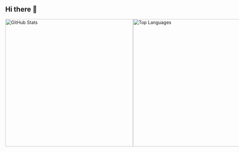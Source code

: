 ## Hi there 👋

<div style="display: flex; justify-content: space-between;">
  <img src="https://github-readme-stats.vercel.app/api?username=chungSungMin&show_icons=true&theme=radical" alt="GitHub Stats" width="400" />
  <img src="https://github-readme-stats.vercel.app/api/top-langs/?username=chungSungMin&layout=compact" alt="Top Languages" width="400" />
</div>
